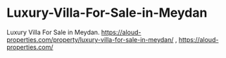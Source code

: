 # Luxury-Villa-For-Sale-in-Meydan
Luxury Villa For Sale in Meydan.   https://aloud-properties.com/property/luxury-villa-for-sale-in-meydan/
,
https://aloud-properties.com/
